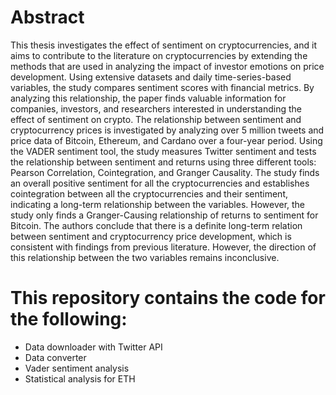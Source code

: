 # Abstract

This thesis investigates the effect of sentiment on cryptocurrencies, and it aims to contribute to the literature on cryptocurrencies by extending the methods that are used in analyzing the impact of investor emotions on price development. Using extensive datasets and daily time-series-based variables, the study compares sentiment scores with financial metrics. By analyzing this relationship, the paper finds valuable information for companies, investors, and researchers interested in understanding the effect of sentiment on crypto. The relationship between sentiment and cryptocurrency prices is investigated by analyzing over 5 million tweets and price data of Bitcoin, Ethereum, and Cardano over a four-year period. Using the VADER sentiment tool, the study measures Twitter sentiment and tests the relationship between sentiment and returns using three different tools: Pearson Correlation, Cointegration, and Granger Causality. The study finds an overall positive sentiment for all the cryptocurrencies and establishes cointegration between all the cryptocurrencies and their sentiment, indicating a long-term relationship between the variables. However, the study only finds a Granger-Causing relationship of returns to sentiment for Bitcoin. The authors conclude that there is a definite long-term relation between sentiment and cryptocurrency price development, which is consistent with findings from previous literature. However, the direction of this relationship between the two variables remains inconclusive.

# This repository contains the code for the following:

- Data downloader with Twitter API
- Data converter
- Vader sentiment analysis
- Statistical analysis for ETH
